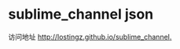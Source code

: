 # sublime_channel json
访问地址 [http://lostingz.github.io/sublime_channel. ](http://lostingz.github.io/sublime_channel.  "http://lostingz.github.io/sublime_channel. ")
